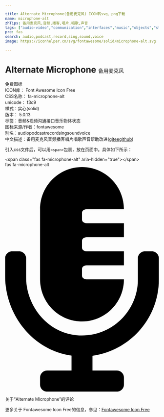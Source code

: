 ```yaml
---

title: Alternate Microphone(备用麦克风) ICON转svg、png下载
name: microphone-alt
zhTips: 备用麦克风,音频,播客,唱片,唱歌,声音
tags: ["audio-video","communication","interfaces","music","objects","status"]
pre: fas
search: audio,podcast,record,sing,sound,voice
image: https://iconhelper.cn/svg/fontawesome/solid/microphone-alt.svg

---
```


# Alternate Microphone  <small style="font-size: 60%;font-weight: 100">备用麦克风</small>


<div class="detail-page">
<p>
<span><span class="badge-success badge">免费图标</span> </span>
<br/>
<span>
ICON库：
<span class="badge-secondary badge">Font Awesome Icon Free</span> 
</span>
<br/>
<span>
CSS名称：
<span class="badge-secondary badge">fa-microphone-alt</span> 
</span>
<br/>
<span>
unicode：
<span class="badge-secondary badge">f3c9</span> 
<copy-btn content='f3c9' btn-title=""></copy-btn>
<copy-btn :content='String.fromCodePoint(parseInt("f3c9", 16))' btn-title="复制U"></copy-btn>
</span><br/><span>样式：<span class="badge-light badge">实心(solid)</span></span>
<br/>
<span>
版本：
<span class="badge-secondary badge">5.0.13</span> 
</span><br/><span>标签：<span class="badge-light badge"><router-link to="/tags/audio-video.html">音频&视频</router-link></span><span class="badge-light badge"><router-link to="/tags/communication.html">沟通</router-link></span><span class="badge-light badge"><router-link to="/tags/interfaces.html">接口</router-link></span><span class="badge-light badge"><router-link to="/tags/music.html">音乐</router-link></span><span class="badge-light badge"><router-link to="/tags/objects.html">物体</router-link></span><span class="badge-light badge"><router-link to="/tags/status.html">状态</router-link></span></span>
<br/>
<span>图标来源/作者：<span class="badge-light badge">fontawesome</span></span> 
<br/>
<span>别名：<span class="badge-light badge">audio</span><span class="badge-light badge">podcast</span><span class="badge-light badge">record</span><span class="badge-light badge">sing</span><span class="badge-light badge">sound</span><span class="badge-light badge">voice</span></span><br/><span class="zh-detail">中文描述：<span class="badge-primary badge">备用麦克风</span><span class="badge-primary badge">音频</span><span class="badge-primary badge">播客</span><span class="badge-primary badge">唱片</span><span class="badge-primary badge">唱歌</span><span class="badge-primary badge">声音</span><span class="help-link"><span>帮助改进</span>(<a href="https://gitee.com/liuwave/icon-helper/edit/master/json/fontawesome/solid/microphone-alt.json" target="_blank" rel="noopener noreferrer">gitee</a><a href="https://github.com/liuwave/icon-helper/edit/master/json/fontawesome/solid/microphone-alt.json" target="_blank" rel="noopener noreferrer">github</a></span>)</span><br/>
</p>
</div>
<div class="alert alert-dark">
  <i class="fas fa-microphone-alt fa-xs"></i>
  <i class="fas fa-microphone-alt fa-sm"></i>
  <i class="fas fa-microphone-alt fa-lg"></i>
  <i class="fas fa-microphone-alt fa-2x"></i>
  <i class="fas fa-microphone-alt fa-3x"></i>
  <i class="fas fa-microphone-alt fa-5x"></i>
  <i class="fas fa-microphone-alt fa-7x"></i>
</div>
<div>
  <p>引入css文件后，可以用<code>&lt;span&gt;</code>包裹，放在页面中。具体如下所示：    
  </p>
  <div class="alert alert-primary" style="font-size: 14px">
    &lt;span class="fas fa-microphone-alt" aria-hidden="true"&gt;&lt;/span&gt;
    <copy-btn content='<span class="fas fa-microphone-alt" aria-hidden="true"></span>'></copy-btn>
  </div>
  <div class="alert alert-secondary">
    <i class="fas fa-microphone-alt"
    style="font-size: 24px"
    aria-hidden="true"></i> fas fa-microphone-alt
    <copy-btn content="fas fa-microphone-alt" btn-title="复制图标名称"></copy-btn>
  </div>
</div>
<div id="svg" class="svg-wrap">
<svg xmlns="http://www.w3.org/2000/svg" viewBox="0 0 352 512"><path d="M336 192h-16c-8.84 0-16 7.16-16 16v48c0 74.8-64.49 134.82-140.79 127.38C96.71 376.89 48 317.11 48 250.3V208c0-8.84-7.16-16-16-16H16c-8.84 0-16 7.16-16 16v40.16c0 89.64 63.97 169.55 152 181.69V464H96c-8.84 0-16 7.16-16 16v16c0 8.84 7.16 16 16 16h160c8.84 0 16-7.16 16-16v-16c0-8.84-7.16-16-16-16h-56v-33.77C285.71 418.47 352 344.9 352 256v-48c0-8.84-7.16-16-16-16zM176 352c53.02 0 96-42.98 96-96h-85.33c-5.89 0-10.67-3.58-10.67-8v-16c0-4.42 4.78-8 10.67-8H272v-32h-85.33c-5.89 0-10.67-3.58-10.67-8v-16c0-4.42 4.78-8 10.67-8H272v-32h-85.33c-5.89 0-10.67-3.58-10.67-8v-16c0-4.42 4.78-8 10.67-8H272c0-53.02-42.98-96-96-96S80 42.98 80 96v160c0 53.02 42.98 96 96 96z"/></svg>
</div>
<detail full-name='fa-microphone-alt'></detail>

<Vssue title="关于“Alternate Microphone”的评论" >关于“Alternate Microphone”的评论</Vssue>
    
<div><p>更多关于  Fontawesome Icon Free的信息，参见：<a target="_blank" href="https://iconhelper.cn/fontawesome.html">Fontawesome Icon Free</a>
</p></div>
